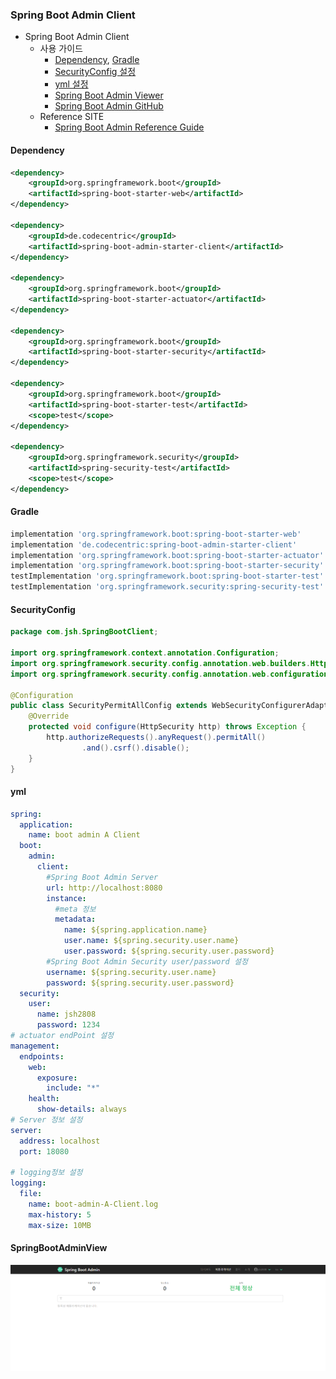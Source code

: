 ### Spring Boot Admin Client

- Spring Boot Admin Client
    * 사용 가이드
        + [Dependency](#Dependency), [Gradle](#Gradle)
        + [SecurityConfig 설정](#SecurityConfig)
        + [yml 설정](#yml)
        + [Spring Boot Admin Viewer](#SpringBootAdminView)
        + [Spring Boot Admin GitHub](https://github.com/suhojang/SpringBootAdminClient)
    * Reference SITE
        + [Spring Boot Admin Reference Guide](https://codecentric.github.io/spring-boot-admin/current/)

#### Dependency
```xml
<dependency>
    <groupId>org.springframework.boot</groupId>
    <artifactId>spring-boot-starter-web</artifactId>
</dependency>

<dependency>
    <groupId>de.codecentric</groupId>
    <artifactId>spring-boot-admin-starter-client</artifactId>
</dependency>

<dependency>
    <groupId>org.springframework.boot</groupId>
    <artifactId>spring-boot-starter-actuator</artifactId>
</dependency>

<dependency>
    <groupId>org.springframework.boot</groupId>
    <artifactId>spring-boot-starter-security</artifactId>
</dependency>

<dependency>
    <groupId>org.springframework.boot</groupId>
    <artifactId>spring-boot-starter-test</artifactId>
    <scope>test</scope>
</dependency>

<dependency>
    <groupId>org.springframework.security</groupId>
    <artifactId>spring-security-test</artifactId>
    <scope>test</scope>
</dependency>
```

#### Gradle
```groovy
implementation 'org.springframework.boot:spring-boot-starter-web'
implementation 'de.codecentric:spring-boot-admin-starter-client'
implementation 'org.springframework.boot:spring-boot-starter-actuator'
implementation 'org.springframework.boot:spring-boot-starter-security'
testImplementation 'org.springframework.boot:spring-boot-starter-test'
testImplementation 'org.springframework.security:spring-security-test'
```
#### SecurityConfig
````java
package com.jsh.SpringBootClient;

import org.springframework.context.annotation.Configuration;
import org.springframework.security.config.annotation.web.builders.HttpSecurity;
import org.springframework.security.config.annotation.web.configuration.WebSecurityConfigurerAdapter;

@Configuration
public class SecurityPermitAllConfig extends WebSecurityConfigurerAdapter {
    @Override
    protected void configure(HttpSecurity http) throws Exception {
        http.authorizeRequests().anyRequest().permitAll()
                .and().csrf().disable();
    }
}
````

#### yml
````yml
spring:
  application:
    name: boot admin A Client
  boot:
    admin:
      client:
        #Spring Boot Admin Server
        url: http://localhost:8080
        instance:
          #meta 정보
          metadata:
            name: ${spring.application.name}
            user.name: ${spring.security.user.name}
            user.password: ${spring.security.user.password}
        #Spring Boot Admin Security user/password 설정
        username: ${spring.security.user.name}
        password: ${spring.security.user.password}
  security:
    user:
      name: jsh2808
      password: 1234
# actuator endPoint 설정      
management:
  endpoints:
    web:
      exposure:
        include: "*"
    health:
      show-details: always
# Server 정보 설정
server:
  address: localhost
  port: 18080

# logging정보 설정
logging:
  file:
    name: boot-admin-A-Client.log
    max-history: 5
    max-size: 10MB
````
#### SpringBootAdminView
![Spring Boot Admin](https://github.com/suhojang/SpringBootAdmin/blob/master/springbootAdmin.png)
